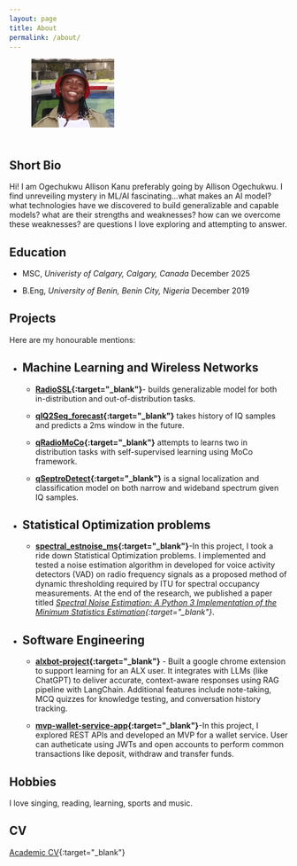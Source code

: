 ```yaml
---
layout: page
title: About
permalink: /about/
---
```

<figure style="width: 150px; height:150px">
    <img src="/assets/images/photo-ohgay.jpg" alt="photo ohgay">
</figure>

## **Short Bio**
Hi! I am Ogechukwu Allison Kanu preferably going by Allison Ogechukwu. I find unreveiling mystery in ML/AI fascinating...what makes an AI model? what technologies have we discovered to build generalizable and capable models? what are their strengths and weaknesses? how can we overcome these weaknesses? are questions I love exploring and attempting to answer.

## **Education**

- MSC, *Univeristy of Calgary, Calgary, Canada* December 2025

- B.Eng, *University of Benin, Benin City, Nigeria* December 2019

## **Projects**
Here are my honourable mentions:

> 
- ## Machine Learning and Wireless Networks

  - **[RadioSSL](https://github.com/AllisonOge/RadioSSL){:target="_blank"}**- builds generalizable model for both in-distribution and out-of-distribution tasks.
  
  <!-- We develop and train models on large unlabelled datasets across multiple tasks to learn latent invariant representations used across various wireless communication tasks at the front-end or PHY layer. Ultimately, I ask and answer the question 'Can a single model meet or outperform fully supervised models trained in a task-specific manner across multiple tasks both in-distribution and out-of-distribution with frozen embeddings?' and many other questions. -->

  - **[qIQ2Seq_forecast](https://github.com/Qoherent-WAVESLAB/qIQ2Seq_forecast){:target="_blank"}** takes history of IQ samples and predicts a 2ms window in the future.

  - **[qRadioMoCo](https://github.com/Qoherent-WAVESLAB/qRadioMoCo){:target="_blank"}** attempts to learns two in distribution tasks with self-supervised learning using MoCo framework.

  - **[qSeptroDetect](https://github.com/Qoherent-WAVESLAB/qSpectroDetect){:target="_blank"}** is a signal localization and classification model on both narrow and wideband spectrum given IQ samples.


- ## Statistical Optimization problems

  - **[spectral_estnoise_ms](https://github.com/AllisonOge/spectral_estnoise_ms){:target="_blank"}**-In this project, I took a ride down Statistical Optimization problems. I implemented and tested a noise estimation algorithm in developed for voice activity detectors (VAD) on radio frequency signals as a proposed method of dynamic thresholding required by ITU for spectral occupancy measurements. At the end of the research, we published a paper titled *[Spectral Noise Estimation: A Python 3 Implementation of the Minimum Statistics Estimation](https://doi.org/10.36263/nijest.2022.01.0300){:target="_blank"}*.

- ## Software Engineering

  - **[alxbot-project](https://github.com/AllisonOge/alxbot-project){:target="_blank"}** - Built a google chrome extension to support learning for an ALX user. It integrates with LLMs (like ChatGPT) to deliver accurate, context-aware responses using RAG pipeline with LangChain. Additional features include note-taking, MCQ quizzes for knowledge testing, and conversation history tracking.

  - **[mvp-wallet-service-app](https://github.com/AllisonOge/mvp-wallet-service-app){:target="_blank"}**-In this project, I explored REST APIs and developed an MVP for a wallet service. User can autheticate using JWTs and open accounts to perform common transactions like deposit, withdraw and transfer funds.

## **Hobbies**
I love singing, reading, learning, sports and music.

## **CV**
[Academic CV](https://drive.google.com/file/d/1s-OpP2j1F1W-jVwDRPjHoKMip49DU3cW/view?usp=sharing){:target="_blank"}
